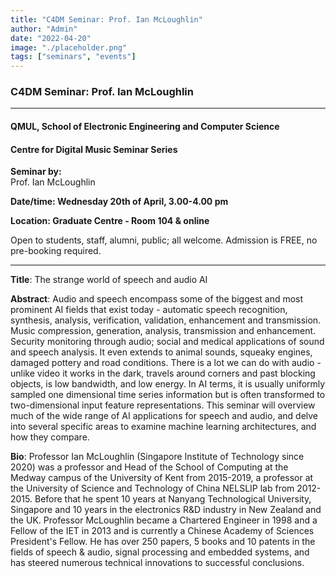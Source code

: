 ```yaml
---
title: "C4DM Seminar: Prof. Ian McLoughlin"
author: "Admin"
date: "2022-04-20"
image: "./placeholder.png"
tags: ["seminars", "events"]
---
```


### C4DM Seminar: Prof. Ian McLoughlin
-----------------

#### QMUL, School of Electronic Engineering and Computer Science

#### Centre for Digital Music Seminar Series

**Seminar by:**   
    Prof. Ian McLoughlin

**Date/time: Wednesday 20th of April, 3.00-4.00 pm**

**Location: Graduate Centre - Room 104 & online**  

Open to students, staff, alumni, public; all welcome.
Admission is FREE, no pre-booking required.

-----------------

<b>Title</b>: The strange world of speech and audio AI

<b>Abstract</b>:
Audio and speech encompass some of the biggest and most prominent AI fields that exist today - automatic speech recognition, synthesis, analysis, verification, validation, enhancement and transmission. Music compression, generation, analysis, transmission and enhancement. Security monitoring through audio; social and medical applications of sound and speech analysis. It even extends to animal sounds, squeaky engines, damaged pottery and road conditions. There is a lot we can do with audio - unlike video it works in the dark, travels around corners and past blocking objects, is low bandwidth, and low energy. In AI terms, it is usually uniformly sampled one dimensional time series information but is often transformed to two-dimensional input feature representations. This seminar will overview much of the wide range of AI applications for speech and audio, and delve into several specific areas to examine machine learning architectures, and how they compare.

<b>Bio</b>: 
Professor Ian McLoughlin (Singapore Institute of Technology since 2020) was a professor and Head of the School of Computing at the Medway campus of the University of Kent from 2015-2019, a professor at the University of Science and Technology of China NELSLIP lab from 2012-2015. Before that he spent 10 years at Nanyang Technological University, Singapore and 10 years in the electronics R&D industry in New Zealand and the UK. Professor McLoughlin became a Chartered Engineer in 1998 and a Fellow of the IET in 2013 and is currently a Chinese Academy of Sciences President's Fellow. He has over 250 papers, 5 books and 10 patents in the fields of speech & audio, signal processing and embedded systems, and has steered numerous technical innovations to successful conclusions.
